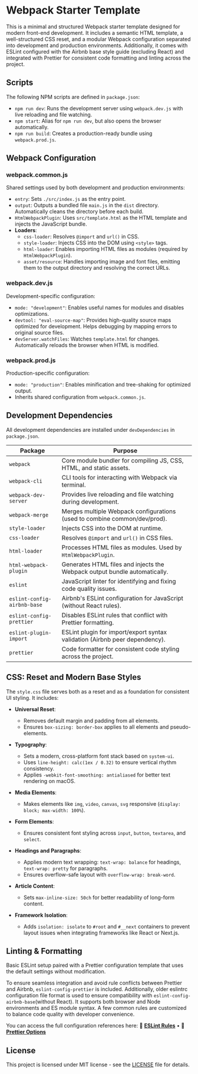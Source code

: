 # Webpack Starter Template

This is a minimal and structured Webpack starter template designed for modern front-end development. It includes a semantic HTML template, a well-structured CSS reset, and a modular Webpack configuration separated into development and production environments. Additionally, it comes with ESLint configured with the Airbnb base style guide (excluding React) and integrated with Prettier for consistent code formatting and linting across the project.

## Scripts

The following NPM scripts are defined in `package.json`:

- `npm run dev`: Runs the development server using `webpack.dev.js` with live reloading and file watching.
- `npm start`: Alias for `npm run dev`, but also opens the browser automatically.
- `npm run build`: Creates a production-ready bundle using `webpack.prod.js`.

## Webpack Configuration

### webpack.common.js

Shared settings used by both development and production environments:

- `entry`: Sets `./src/index.js` as the entry point.
- `output`: Outputs a bundled file `main.js` in the `dist` directory. Automatically cleans the directory before each build.
- `HtmlWebpackPlugin`: Uses `src/template.html` as the HTML template and injects the JavaScript bundle.
- **Loaders**:
  - `css-loader`: Resolves `@import` and `url()` in CSS.
  - `style-loader`: Injects CSS into the DOM using `<style>` tags.
  - `html-loader`: Enables importing HTML files as modules (required by `HtmlWebpackPlugin`).
  - `asset/resource`: Handles importing image and font files, emitting them to the output directory and resolving the correct URLs.

### webpack.dev.js

Development-specific configuration:

- `mode: "development"`: Enables useful names for modules and disables optimizations.
- `devtool: "eval-source-map"`: Provides high-quality source maps optimized for development. Helps debugging by mapping errors to original source files.
- `devServer.watchFiles`: Watches `template.html` for changes. Automatically reloads the browser when HTML is modified.

### webpack.prod.js

Production-specific configuration:

- `mode: "production"`: Enables minification and tree-shaking for optimized output.
- Inherits shared configuration from `webpack.common.js`.

## Development Dependencies

All development dependencies are installed under `devDependencies` in `package.json`.

| Package                    | Purpose                                                                    |
|----------------------------|----------------------------------------------------------------------------|
| `webpack`                  | Core module bundler for compiling JS, CSS, HTML, and static assets.        |
| `webpack-cli`              | CLI tools for interacting with Webpack via terminal.                       |
| `webpack-dev-server`       | Provides live reloading and file watching during development.              |
| `webpack-merge`            | Merges multiple Webpack configurations (used to combine common/dev/prod).  |
| `style-loader`             | Injects CSS into the DOM at runtime.                                       |
| `css-loader`               | Resolves `@import` and `url()` in CSS files.                               |
| `html-loader`              | Processes HTML files as modules. Used by `HtmlWebpackPlugin`.              |
| `html-webpack-plugin`      | Generates HTML files and injects the Webpack output bundle automatically.  |
| `eslint`                   | JavaScript linter for identifying and fixing code quality issues.          |
| `eslint-config-airbnb-base`| Airbnb's ESLint configuration for JavaScript (without React rules).        |
| `eslint-config-prettier`   | Disables ESLint rules that conflict with Prettier formatting.              |
| `eslint-plugin-import`     | ESLint plugin for import/export syntax validation (Airbnb peer dependency).|
| `prettier`                 | Code formatter for consistent code styling across the project.             |

## CSS: Reset and Modern Base Styles

The `style.css` file serves both as a reset and as a foundation for consistent UI styling. It includes:

- **Universal Reset**:
  - Removes default margin and padding from all elements.
  - Ensures `box-sizing: border-box` applies to all elements and pseudo-elements.

- **Typography**:
  - Sets a modern, cross-platform font stack based on `system-ui`.
  - Uses `line-height: calc(1ex / 0.32)` to ensure vertical rhythm consistency.
  - Applies `-webkit-font-smoothing: antialiased` for better text rendering on macOS.

- **Media Elements**:
  - Makes elements like `img`, `video`, `canvas`, `svg` responsive (`display: block; max-width: 100%`).

- **Form Elements**:
  - Ensures consistent font styling across `input`, `button`, `textarea`, and `select`.

- **Headings and Paragraphs**:
  - Applies modern text wrapping: `text-wrap: balance` for headings, `text-wrap: pretty` for paragraphs.
  - Ensures overflow-safe layout with `overflow-wrap: break-word`.

- **Article Content**:
  - Sets `max-inline-size: 50ch` for better readability of long-form content.

- **Framework Isolation**:
  - Adds `isolation: isolate` to `#root` and `#__next` containers to prevent layout issues when integrating frameworks like React or Next.js.

## Linting & Formatting

Basic ESLint setup paired with a Prettier configuration template that uses the default settings without modification.

To ensure seamless integration and avoid rule conflicts between Prettier and Airbnb, `eslint-config-prettier` is included. Additionally, older eslintrc configuration file format is used to ensure compatibility with `eslint-config-airbnb-base`(without React). It supports both browser and Node environments and ES module syntax. A few common rules are customized to balance code quality with developer convenience.

You can access the full configuration references here: 🔗 **[ESLint Rules](https://eslint.org/docs/rules/)** • 🔗 **[Prettier Options](https://prettier.io/docs/en/configuration.html)**

## License

This project is licensed under MIT license - see the [LICENSE](LICENSE) file for details.
